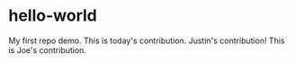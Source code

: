 # hello-world
My first repo demo.
This is today's contribution.
Justin's contribution!
This is Joe's contribution.

